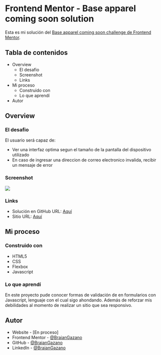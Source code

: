 # Frontend Mentor - Base apparel coming soon solution

Esta es mi solución del [Base apparel coming soon challenge de Frontend Mentor](https://www.frontendmentor.io/challenges/base-apparel-coming-soon-page-5d46b47f8db8a7063f9331a0).

## Tabla de contenidos

- Overview
  - El desafio
  - Screenshot
  - Links
- Mi proceso
  - Construido con
  - Lo que aprendí
- Autor

## Overview

### El desafio

El usuario será capaz de:

- Ver una interfaz optima segun el tamaño de la pantalla del dispositivo utilizado
- En caso de ingresar una direccion de correo electronico invalida, recibir un mensaje de error

### Screenshot

![](https://i.imgur.com/dlxVK72.png)

### Links

- Solución en GitHub URL: [Aquí](https://github.com/BraianGazano/Frontend-Mentor/tree/master/base-apparel-coming-soon-master)
- Sitio URL: [Aquí](https://base-appare-3j1xjbly0-braiangazano.vercel.app/)

## Mi proceso

### Construido con

- HTML5
- CSS
- Flexbox
- Javascript

### Lo que aprendí

En este proyecto pude conocer formas de validación de en formularios con Javascript, lenguaje con el cual sigo ahondando.
Además de reforzar mis debilidades al momento de realizar un sitio que sea responsivo.

## Autor

- Website - [En proceso]
- Frontend Mentor - [@BraianGazano](https://www.frontendmentor.io/profile/BraianGazano)
- GitHub - [@BraianGazano](https://github.com/BraianGazano)
- LinkedIn - [@BraianGazano](https://www.linkedin.com/in/braian-gazano/)
